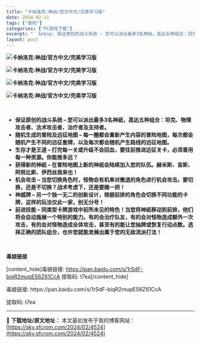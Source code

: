 ```yaml
---
title: "卡纳洛克:神战/官方中文/完美学习版"
date: 2024-02-11
tags: ["冒险"]
categories: ["PC游戏下载"]
excerpt: "  &nbsp; 保证原创的战斗系统 – 您可以派出最多3名神祇，高达五种组合：坦克、物理攻击者、法术攻击者、治疗者及支持者。 随机生成的冒险及远征地图 – 每一圈都会重新产生内容的冒险地图，每次都会随机产生不同的远征套牌，以及每次都会随机产生路线的远征地图。 生存才是王道 – 打完每一关或升级不会&hellip;"
layout: post
---
```


<strong><img src="https://img.piclabo.xyz/upload/art_editor/20210521-1/427f933e398ec47b01ac941a0a3bbe93.jpg" alt="卡纳洛克:神战/官方中文/完美学习版" /></strong>

<strong><img src="https://img.piclabo.xyz/upload/art_editor/20210521-1/abf7c7fa86dac946d0a126f79c6b2064.jpg" alt="卡纳洛克:神战/官方中文/完美学习版" /></strong>

<strong><img src="https://img.piclabo.xyz/upload/art_editor/20210521-1/6a32ef6326a2dd42088498af587cd045.jpg" alt="卡纳洛克:神战/官方中文/完美学习版" /></strong>

<strong><img src="https://img.piclabo.xyz/upload/art_editor/20210521-1/5001097672e69a59827cdbcc2439a52c.jpg" alt="卡纳洛克:神战/官方中文/完美学习版" /> </strong>

&nbsp;
<ul>
 	<li><strong>保证原创的战斗系统 – 您可以派出最多3名神祇，高达五种组合：坦克、物理攻击者、法术攻击者、治疗者及支持者。</strong></li>
 	<li><strong>随机生成的冒险及远征地图 – 每一圈都会重新产生内容的冒险地图，每次都会随机产生不同的远征套牌，以及每次都会随机产生路线的远征地图。</strong></li>
 	<li><strong>生存才是王道 – 打完每一关或升级不会回血，要往前推进远征关卡，必须善用每一种资源。你能推多远？</strong></li>
 	<li><strong>获得新的神祇 – 在冒险地图上新的神祇会陆续加入您的队伍。赫米斯、宙斯、阿努比斯、伊西丝我来也！</strong></li>
 	<li><strong>机会攻击 – 当您切换角色时，怪物会有机率对撤退的角色进行机会攻击。要切换，还是不切换？战术考虑下，还是要赌一把！</strong></li>
 	<li><strong>神威牌 – 另一个独一无二的创新设计，根据前排的角色会切换不同功能的卡牌，这样的玩法仅此一家，别无分号！</strong></li>
 	<li><strong>前进技能 – 同类型卡牌游戏中前所未见的特色！当您将神祇移动到前排，他们将会自动施展一个特别的能力。有的会治疗队友，有的会对怪物造成额外一次攻击，有的会对怪物造成全体攻击，甚至有的能让您抽牌或恢复行动点数。选择正确的团队组合，也许您就能发展出属于您的无敌流派打法！</strong></li>
</ul>
&nbsp;

<strong>毒娘链接</strong>

[content_hide]毒娘链接: https://pan.baidu.com/s/1rSdF-biqR2mupES6Z61CcA
提取码: t7ea[/content_hide]

<!--wechatfans start-->毒娘链接: https://pan.baidu.com/s/1rSdF-biqR2mupES6Z61CcA
提取码: t7ea<!--wechatfans end-->

---
📖 **下载地址/原文地址：** 本文最初发布于我的博客网站：[https://sky.sfcrom.com/2024/02/4524](https://sky.sfcrom.com/2024/02/4524)
